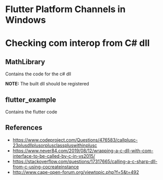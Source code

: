 # Flutter Platform Channels in Windows
# Checking com interop from C# dll

## MathLibrary
Contains the code for the c# dll   

**NOTE:** The built dll should be registered

## flutter_example
Contains the flutter code

## References
* https://www.codeproject.com/Questions/476583/callplusc-23plusdllplusorplusclasspluswithinplusc
* https://www.never84.com/2019/08/12/wrapping-a-c-dll-with-com-interface-to-be-called-by-c-in-vs2015/
* https://stackoverflow.com/questions/17317665/calling-a-c-sharp-dll-from-c-using-cocreateinstance
* http://www.cape-open-forum.org/viewtopic.php?f=5&t=492